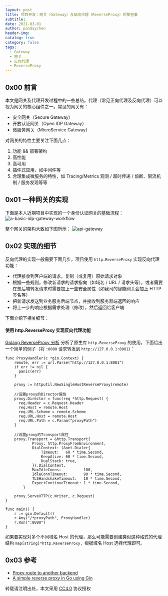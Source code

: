 ```yaml
---
layout: post
title: 项目开发：网关（Gateway）与反向代理（ReverseProxy）的那些事
subtitle:
date: 2021-03-01
author: pandaychen
header-img:
catalog: true
category: false
tags:
  - Gateway
  - 网关
  - 反向代理
  - ReverseProxy
---
```


## 0x00 前言

本文是网关及代理开发过程中的一些总结。代理（常见正向代理及反向代理）可以视为网关的核心组件之一。常见的网关有：

- 安全网关（Secure Gateway）
- 开放认证网关（Open IDP Gateway）
- 微服务网关（MicroService Gateway）

对网关的特性主要关注下面几点：

1. 功能 && 部署架构
2. 高性能
3. 高可用
4. 插件式应用，如中间件等
5. 合理集成微服务的特性，如 Tracing/Metrics 观测 / 超时传递 / 熔断、限流机制 / 服务发现等等

## 0x01 一种网关的实现

下面是本人近期项目中实现的一个身份认证网关的基础流程：
![a-basic-idp-gateway-workflow](https://raw.githubusercontent.com/pandaychen/pandaychen.github.io/master/blog_img/gateway/a-basic-idp-gateway-workflow.png)

整个网关的架构大致如下图所示：
![api-gateway](https://raw.githubusercontent.com/pandaychen/pandaychen.github.io/master/blog_img/gateway/bifrost-api-gateway.png)

## 0x02 实现的细节

反向代理的实现一般需要下面几步，项目使用 `http.ReverseProxy` 实现反向代理功能：

- 代理接收到客户端的请求，复制（或复用）原始请求对象
- 根据一些规则，修改新请求的请求指向（如域名 / URL / 请求头等），或者需要在想后端转发请求时需要加上一些安全属性（如我司的智能网关会加上 HTTP 签名等）
- 把新请求发送到业务服务后端节点，并接收到服务器端返回的响应
- 将上一步的响应根据需求处理（修改），然后返回给客户端

下面介绍下相关细节：

#### 使用 http.ReverseProxy 实现反向代理功能

[Golang ReverseProxy 分析](https://pandaychen.github.io/2021/07/01/GOLANG-REVERSEPROXY-LIB-ANALYSIS/) 分析了原生库 `http.ReverseProxy` 的使用，下面给出一个简单的例子（将 `:8080` 请求转发到 `http://127.0.0.1:8081`）：

```golang
func ProxyHandler(c *gin.Context) {
    remote, err := url.Parse("http://127.0.0.1:8081")
    if err != nil {
      panic(err)
    }

    proxy := httputil.NewSingleHostReverseProxy(remote)

    //设置proxy的Director属性
    proxy.Director = func(req *http.Request) {
      req.Header = c.Request.Header
      req.Host = remote.Host
      req.URL.Scheme = remote.Scheme
      req.URL.Host = remote.Host
      req.URL.Path = c.Param("proxyPath")
    }

    //设置proxy的Transport属性
  	proxy.Transport = &http.Transport{
			Proxy: http.ProxyFromEnvironment,
			DialContext: (&net.Dialer{
				Timeout:   60 * time.Second,
				KeepAlive: 60 * time.Second,
				DualStack: true,
			}).DialContext,
			MaxIdleConns:          100,
			IdleConnTimeout:       90 * time.Second,
			TLSHandshakeTimeout:   10 * time.Second,
			ExpectContinueTimeout: 1 * time.Second,
		}

    proxy.ServeHTTP(c.Writer, c.Request)
}

func main() {
    r := gin.Default()
    r.Any("/*proxyPath", ProxyHandler)
    r.Run(":8080")
}
```

如果要实现对多个不同域名 Host 的代理，那么可能需要创建类似这种格式的代理结构 `map[string]*http.ReverseProxy`，根据域名 Host 选择代理即可。

## 0x03 参考

- [Proxy route to another backend](https://github.com/gin-gonic/gin/issues/686)
- [A simple reverse proxy in Go using Gin](https://le-gall.bzh/post/go/a-reverse-proxy-in-go-using-gin/)

转载请注明出处，本文采用 [CC4.0](http://creativecommons.org/licenses/by-nc-nd/4.0/) 协议授权
